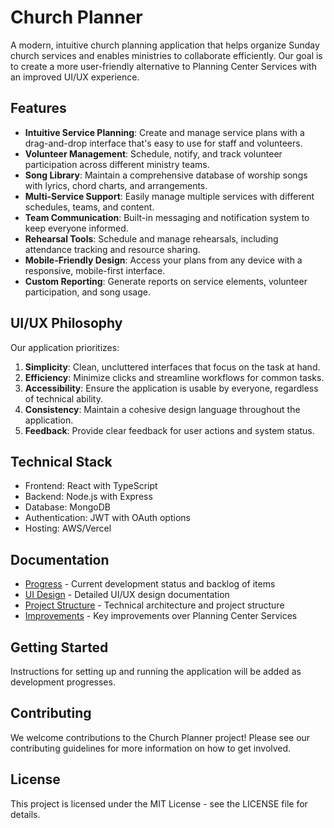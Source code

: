 # Church Planner

A modern, intuitive church planning application that helps organize Sunday church services and enables ministries to collaborate efficiently. Our goal is to create a more user-friendly alternative to Planning Center Services with an improved UI/UX experience.

## Features

- **Intuitive Service Planning**: Create and manage service plans with a drag-and-drop interface that's easy to use for staff and volunteers.
- **Volunteer Management**: Schedule, notify, and track volunteer participation across different ministry teams.
- **Song Library**: Maintain a comprehensive database of worship songs with lyrics, chord charts, and arrangements.
- **Multi-Service Support**: Easily manage multiple services with different schedules, teams, and content.
- **Team Communication**: Built-in messaging and notification system to keep everyone informed.
- **Rehearsal Tools**: Schedule and manage rehearsals, including attendance tracking and resource sharing.
- **Mobile-Friendly Design**: Access your plans from any device with a responsive, mobile-first interface.
- **Custom Reporting**: Generate reports on service elements, volunteer participation, and song usage.

## UI/UX Philosophy

Our application prioritizes:

1. **Simplicity**: Clean, uncluttered interfaces that focus on the task at hand.
2. **Efficiency**: Minimize clicks and streamline workflows for common tasks.
3. **Accessibility**: Ensure the application is usable by everyone, regardless of technical ability.
4. **Consistency**: Maintain a cohesive design language throughout the application.
5. **Feedback**: Provide clear feedback for user actions and system status.

## Technical Stack

- Frontend: React with TypeScript
- Backend: Node.js with Express
- Database: MongoDB
- Authentication: JWT with OAuth options
- Hosting: AWS/Vercel

## Documentation

- [Progress](PROGRESS.md) - Current development status and backlog of items
- [UI Design](UI_DESIGN.md) - Detailed UI/UX design documentation
- [Project Structure](PROJECT_STRUCTURE.md) - Technical architecture and project structure
- [Improvements](IMPROVEMENTS.md) - Key improvements over Planning Center Services

## Getting Started

Instructions for setting up and running the application will be added as development progresses.

## Contributing

We welcome contributions to the Church Planner project! Please see our contributing guidelines for more information on how to get involved.

## License

This project is licensed under the MIT License - see the LICENSE file for details.